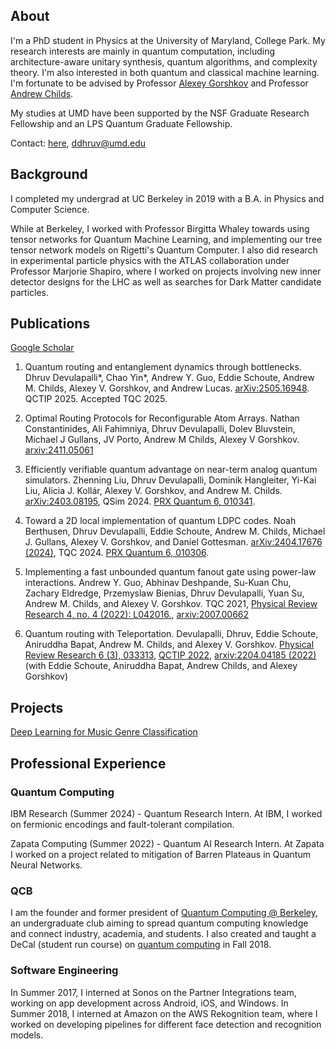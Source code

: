 ## About
I'm a PhD student in Physics at the University of Maryland, College Park. My research interests are mainly in quantum computation, including architecture-aware unitary synthesis, quantum algorithms, and complexity theory. I'm also interested in both quantum and classical machine learning. I'm fortunate to be advised by Professor [Alexey Gorshkov](https://groups.jqi.umd.edu/gorshkov/) and Professor [Andrew Childs](https://www.cs.umd.edu/~amchilds/).

My studies at UMD have been supported by the NSF Graduate Research Fellowship and an LPS Quantum Graduate Fellowship.

Contact: [here](mailto:ddhruv@umd.edu), ddhruv@umd.edu



## Background

I completed my undergrad at UC Berkeley in 2019 with a B.A. in Physics and Computer Science. 

While at Berkeley, I worked with Professor Birgitta Whaley towards using tensor networks for Quantum Machine Learning, and implementing our tree tensor network models on Rigetti's Quantum Computer. I also did research in experimental particle physics with the ATLAS collaboration under Professor Marjorie Shapiro, where I worked on projects involving new inner detector designs for the LHC as well as searches for Dark Matter candidate particles.

## Publications
[Google Scholar](https://scholar.google.com/citations?user=KnD_CEYAAAAJ&hl=en&oi=ao)

1. Quantum routing and entanglement dynamics through bottlenecks. Dhruv Devulapalli*, Chao Yin*, Andrew Y. Guo, Eddie Schoute, Andrew M. Childs, Alexey V. Gorshkov, and Andrew Lucas. [arXiv:2505.16948](https://arxiv.org/abs/2505.16948). QCTIP 2025. Accepted TQC 2025.

2. Optimal Routing Protocols for Reconfigurable Atom Arrays. Nathan Constantinides, Ali Fahimniya, Dhruv Devulapalli, Dolev Bluvstein, Michael J Gullans, JV Porto, Andrew M Childs, Alexey V Gorshkov. [arxiv:2411.05061](https://arxiv.org/abs/2411.05061)

3. Efficiently verifiable quantum advantage on near-term analog quantum simulators. Zhenning Liu, Dhruv Devulapalli, Dominik Hangleiter, Yi-Kai Liu, Alicia J. Kollár, Alexey V. Gorshkov, and Andrew M. Childs. [arXiv:2403.08195](https://arxiv.org/abs/2404.17676), QSim 2024. [PRX Quantum 6, 010341](https://journals.aps.org/prxquantum/abstract/10.1103/PRXQuantum.6.010341).

4. Toward a 2D local implementation of quantum LDPC codes. Noah Berthusen, Dhruv Devulapalli, Eddie Schoute, Andrew M. Childs, Michael J. Gullans, Alexey V. Gorshkov, and Daniel Gottesman. [arXiv:2404.17676 (2024)](https://arxiv.org/abs/2404.17676), TQC 2024. [PRX Quantum 6, 010306](https://journals.aps.org/prxquantum/abstract/10.1103/PRXQuantum.6.010306).
 
5. Implementing a fast unbounded quantum fanout gate using power-law interactions. Andrew Y. Guo, Abhinav Deshpande, Su-Kuan Chu, Zachary Eldredge, Przemyslaw Bienias, Dhruv Devulapalli, Yuan Su, Andrew M. Childs, and Alexey V. Gorshkov. TQC 2021, [Physical Review Research 4, no. 4 (2022): L042016.](https://journals.aps.org/prresearch/abstract/10.1103/PhysRevResearch.4.L042016), [arxiv:2007.00662](https://arxiv.org/abs/2007.00662)

6. Quantum routing with Teleportation. Devulapalli, Dhruv, Eddie Schoute, Aniruddha Bapat, Andrew M. Childs, and Alexey V. Gorshkov. [Physical Review Research 6 (3), 033313](https://journals.aps.org/prresearch/abstract/10.1103/PhysRevResearch.6.033313), [QCTIP 2022](https://www.youtube.com/watch?v=4ociWeAMD1M), [arxiv:2204.04185 (2022)](https://arxiv.org/abs/2204.04185)
(with Eddie Schoute, Aniruddha Bapat, Andrew Childs, and Alexey Gorshkov)







## Projects

[Deep Learning for Music Genre Classification](https://dhruvdevu.github.io/GenreClassificationDL/)

## Professional Experience
### Quantum Computing
IBM Research (Summer 2024) - Quantum Research Intern. At IBM, I worked on fermionic encodings and fault-tolerant compilation.

Zapata Computing (Summer 2022) - Quantum AI Research Intern. At Zapata I worked on a project related to mitigation of Barren Plateaus in Quantum Neural Networks.

### QCB
I am the founder and former president of [Quantum Computing @ Berkeley](https://qcb.berkeley.edu/), an undergraduate club aiming to spread quantum computing knowledge and connect industry, academia, and students. I also created and taught a DeCal (student run course) on [quantum computing](https://qcb.berkeley.edu/decal.shtml) in Fall 2018.

### Software Engineering
In Summer 2017, I interned at Sonos on the Partner Integrations team, working on app development across Android, iOS, and Windows.
In Summer 2018, I interned at Amazon on the AWS Rekognition team, where I worked on developing pipelines for different face detection and recognition models.




